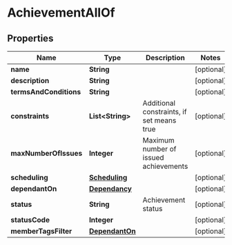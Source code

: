 

# AchievementAllOf


## Properties

| Name | Type | Description | Notes |
|------------ | ------------- | ------------- | -------------|
|**name** | **String** |  |  [optional] |
|**description** | **String** |  |  [optional] |
|**termsAndConditions** | **String** |  |  [optional] |
|**constraints** | **List&lt;String&gt;** | Additional constraints, if set means true |  [optional] |
|**maxNumberOfIssues** | **Integer** | Maximum number of issued achievements |  [optional] |
|**scheduling** | [**Scheduling**](Scheduling.md) |  |  [optional] |
|**dependantOn** | [**Dependancy**](Dependancy.md) |  |  [optional] |
|**status** | **String** | Achievement status |  [optional] |
|**statusCode** | **Integer** |  |  [optional] |
|**memberTagsFilter** | [**DependantOn**](DependantOn.md) |  |  [optional] |




